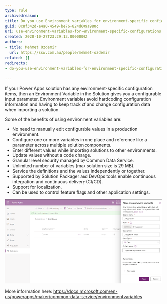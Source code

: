 ```yaml
---
type: rule
archivedreason: 
title: Do you use Environment variables for environment-specific configurations?
guid: 0c8f342d-e4a0-4549-be76-824d609a980c
uri: use-environment-variables-for-environment-specific-configurations
created: 2020-10-27T23:29:13.0000000Z
authors:
- title: Mehmet Ozdemir
  url: https://ssw.com.au/people/mehmet-ozdemir
related: []
redirects:
- do-you-use-environment-variables-for-environment-specific-configurations

---
```


If your Power Apps solution has any environment-specific configuration items, then an Environment Variable in the Solution gives you a configurable input parameter. Environment variables avoid hardcoding configuration information and having to keep track of and change configuration data when importing a solution.

<!--endintro-->

Some of the benefits of using environment variables are:

* No need to manually edit configurable values in a production environment.
* Configure one or more variables in one place and reference like a parameter across multiple solution components.
* Enter different values while importing solutions to other environments.
* Update values without a code change.
* Granular level security managed by Common Data Service.
* Unlimited number of variables (max solution size is 29 MB).
* Service the definitions and the values independently or together.
* Supported by Solution Packager and DevOps tools enable continuous integration and continuous delivery (CI/CD).
* Support for localization.
* Can be used to control feature flags and other application settings.


![Figure: Environment variable make configuration information easy](/rules/use-environment-variables-for-environment-specific-configurations/new-environment-variable.png)  

More information here: https://docs.microsoft.com/en-us/powerapps/maker/common-data-service/environmentvariables

